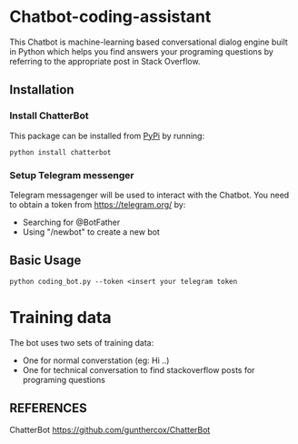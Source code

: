 # Chatbot-coding-assistant

This Chatbot is machine-learning based conversational dialog engine built in Python which helps you find answers your programing questions by referring to the appropriate post in Stack Overflow.


## Installation

### Install ChatterBot

This package can be installed from [PyPi](https://pypi.python.org/pypi/ChatterBot) by running:
```
python install chatterbot
```
### Setup Telegram messenger

Telegram messagenger will be used to interact with the Chatbot. You need to obtain a token from https://telegram.org/ by:
* Searching for @BotFather
* Using "/newbot" to create a new bot

## Basic Usage

```
python coding_bot.py --token <insert your telegram token
```

# Training data
The bot uses two sets of training data:
* One for normal converstation (eg: Hi ..)
* One for technical conversation to find stackoverflow posts for programing questions    

## REFERENCES
ChatterBot https://github.com/gunthercox/ChatterBot
